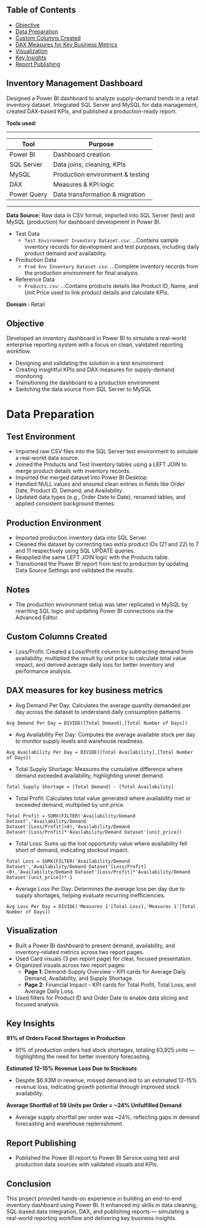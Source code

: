 ## Table of Contents
- [Objective](#objective)
- [Data Preparation](#data-preparation)
- [Custom Columns Created](#custom-columns-created)
- [DAX Measures for Key Business Metrics](#dax-measures-for-key-business-metrics)
- [Visualization](#visualization)
- [Key Insights](#key-insights)
- [Report Publishing](#report-publishing)
## Inventory Management Dashboard

Designed a Power BI dashboard to analyze supply-demand trends in a retail inventory dataset. Integrated SQL Server and MySQL for data management, created DAX-based KPIs, and published a production-ready report.

**Tools used:**

---

| Tool         | Purpose                         |
|--------------|---------------------------------|
| Power BI     | Dashboard creation              |
| SQL Server   | Data joins, cleaning, KPIs      |
| MySQL        | Production environment & testing|
| DAX          | Measures & KPI logic            |
| Power Query  | Data transformation & migration |

---
 
**Data Source:** Raw data in CSV format, imported into SQL Server (test) and MySQL (production) for dashboard development in Power BI.
- Test Data
  - `Test Environment Inventory Dataset.csv`: ...Contains sample inventory records for development and test purposes, including daily              product demand and availability.
- Production Data  
  - `Prod Env Inventory Dataset.csv`: ...Complete inventory records from the production environment for final analysis.
- Reference Data 
  - `Products.csv`: ...Contains products details like Product ID, Name, and Unit Price used to link product details and calculate KPIs. 

**Domain :** Retail

## Objective

Developed an inventory dashboard in Power BI to simulate a real-world enterprise reporting system with a focus on clean, validated reporting workflow.
-  Designing and validating the solution in a test environment
-  Creating insightful KPIs and DAX measures for supply-demand monitoring
-  Transitioning the dashboard to a production environment
-  Switching the data source from SQL Server to MySQL

# Data Preparation

## Test Environment
- Imported raw CSV files into the SQL Server test environment to simulate a real-world data source.
- Joined the Products and Test Inventory tables using a LEFT JOIN to merge product details with inventory records.
- Imported the merged dataset into Power BI Desktop.
- Handled NULL values and ensured clean entries in fields like Order Date, Product ID, Demand, and Availability.
- Updated data types (e.g., Order Date to Date), renamed tables, and applied consistent background themes.
## Production Environment
- Imported production inventory data into SQL Server.
- Cleaned the dataset by correcting two extra product IDs (21 and 22) to 7 and 11 respectively using SQL UPDATE queries.
- Reapplied the same LEFT JOIN logic with the Products table.
- Transitioned the Power BI report from test to production by updating Data Source Settings and validated the results.
## Notes
- The production environment setup was later replicated in MySQL by rewriting SQL logic and updating Power BI           connections via the      Advanced Editor.

## Custom Columns Created

- Loss/Profit: Created a Loss/Profit column by subtracting demand from availability, multiplied the result by unit price to calculate total      value impact, and derived average daily loss for better inventory and performance analysis.

## DAX measures for key business metrics

- Avg Demand Per Day: Calculates the average quantity demanded per day across the dataset to understand daily consumption patterns.
```Dax
Avg Demand Per Day = DIVIDE([Total Demand],[Total Number of Days])
```
- Avg Availability  Per Day: Computes the average available stock per day to monitor supply levels and warehouse readiness.
```Dax
Avg Availability Per Day = DIVIDE([Total Availability],[Total Number of Days])
```
- Total Supply Shortage: Measures the cumulative difference where demand exceeded availability, highlighting unmet demand.
```Dax
Total Supply Shortage = [Total Demand] - [Total Availability]
```
- Total Profit: Calculates total value generated where availability met or exceeded demand, multiplied by unit price.
```Dax
Total Profit = SUMX(FILTER('Availability/Demand Dataset','Availability/Demand Dataset'[Loss/Profit]>0),'Availability/Demand Dataset'[Loss/Profit]*'Availability/Demand Dataset'[unit_price])
```
- Total Loss: Sums up the lost opportunity value where availability fell short of demand, indicating stockout impact.
```Dax
Total Loss = SUMX(FILTER('Availability/Demand Dataset','Availability/Demand Dataset'[Loss/Profit]<0),'Availability/Demand Dataset'[Loss/Profit]*'Availability/Demand Dataset'[unit_price])*-1
```
- Average Loss Per Day: Determines the average loss per day due to supply shortages, helping evaluate recurring inefficiencies.
```Dax
Avg Loss Per Day = DIVIDE('Measures 1'[Total Loss],'Measures 1'[Total Number of Days])
```  

## Visualization

- Built a Power BI dashboard to present demand, availability, and inventory-related metrics across two report pages.
- Used Card visuals (3 per report page) for clear, focused presentation.
- Organized visuals across two report pages:
  - **Page 1**: Demand-Supply Overview – KPI cards for Average Daily Demand, Availability, and Supply Shortage.
  - **Page 2**: Financial Impact – KPI cards for Total Profit, Total Loss, and Average Daily Loss.
- Used filters for Product ID and Order Date to enable data slicing and focused analysis.
 
## Key Insights

**91% of Orders Faced Shortages in Production**
- 91% of production orders had stock shortages, totaling 63,925 units — highlighting the need for better inventory forecasting.

**Estimated 12–15% Revenue Loss Due to Stockouts**
- Despite $6.93M in revenue, missed demand led to an estimated 12–15% revenue loss, indicating growth potential through improved stock           availability.

**Average Shortfall of 59 Units per Order = ~24% Unfulfilled Demand**
- Average supply shortfall per order was ~24%, reflecting gaps in demand forecasting and warehouse replenishment. 
  
## Report Publishing

- Published the Power BI report to Power BI Service using test and production data sources with validated visuals and KPIs.

## Conclusion

This project provided hands-on experience in building an end-to-end inventory dashboard using Power BI. It enhanced my skills in data cleaning, SQL-based data integration, DAX, and publishing reports — simulating a real-world reporting workflow and delivering key business insights.

